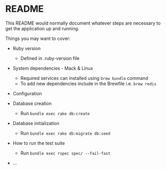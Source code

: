 # README

This README would normally document whatever steps are necessary to get the
application up and running.

Things you may want to cover:

* Ruby version
  - Defined in .ruby-version file
* System dependencies - Mack & Linux
  - Required services can installed using `brew bundle` command
  - To add new dependencies include in the Brewfile i.e. `brew redis`

* Configuration

* Database creation
  - Run `bundle exec rake db:create`
* Database initialization
  - Run `bundle exec rake db:migrate db:seed`
* How to run the test suite
  - Run `bundle exec rspec spec/ --fail-fast`
* ...
